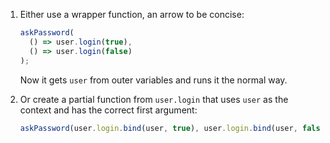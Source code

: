 1. Either use a wrapper function, an arrow to be concise:

   ```js
   askPassword(
     () => user.login(true),
     () => user.login(false)
   );
   ```

   Now it gets `user` from outer variables and runs it the normal way.

2. Or create a partial function from `user.login` that uses `user` as the context and has the correct first argument:

   ```js
   askPassword(user.login.bind(user, true), user.login.bind(user, false));
   ```
